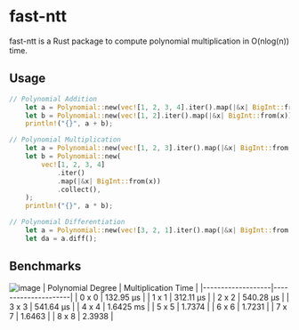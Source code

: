 # fast-ntt

fast-ntt is a Rust package to compute polynomial multiplication in O(nlog(n)) time.

## Usage

```rust
// Polynomial Addition
    let a = Polynomial::new(vec![1, 2, 3, 4].iter().map(|&x| BigInt::from(x)).collect());
    let b = Polynomial::new(vec![1, 2].iter().map(|&x| BigInt::from(x)).collect());
    println!("{}", a + b);

// Polynomial Multiplication
    let a = Polynomial::new(vec![1, 2, 3].iter().map(|&x| BigInt::from(x)).collect());
    let b = Polynomial::new(
        vec![1, 2, 3, 4]
            .iter()
            .map(|&x| BigInt::from(x))
            .collect(),
    );
    println!("{}", a * b);

// Polynomial Differentiation
    let a = Polynomial::new(vec![3, 2, 1].iter().map(|&x| BigInt::from(x)).collect());
    let da = a.diff();
```

## Benchmarks
![image](https://github.com/0xWOLAND/fast-ntt/assets/41707552/ca52d622-e3d3-43e9-ad1b-3db782fcde18)
| Polynomial Degree | Multiplication Time |
|-------------------|---------------------|
| 0 x 0             | 132.95 µs           |
| 1 x 1             | 312.11 µs           |
| 2 x 2             | 540.28 µs           |
| 3 x 3             | 541.64 µs           |
| 4 x 4             | 1.6425 ms           |
| 5 x 5             | 1.7374              |
| 6 x 6             | 1.7231              |
| 7 x 7             | 1.6463              |
| 8 x 8             | 2.3938              |
